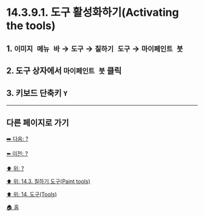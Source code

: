 # 14.3.9.1. 도구 활성화하기(Activating the tools)

<a id="14-03-09-01-s1"></a>

## 1. `이미지 메뉴 바` → `도구` → `칠하기 도구` → `마이페인트 붓`

<a id="14-03-09-01-s2"></a>

## 2. 도구 상자에서 `마이페인트 붓` 클릭

<a id="14-03-09-01-s3"></a>

## 3. 키보드 단축키 `Y`

***

## 다른 페이지로 가기

[➡️ 다음: ?]()

[⬅️ 이전: ?]()

[⬆️ 위: ?]()

[⬆️ 위: 14.3. 칠하기 도구(Paint tools)](./14-03-00-paint-tools.md)

[⬆️ 위: 14. 도구(Tools)](./14-00-tools.md)

[🏠 홈](./00-home.md)
